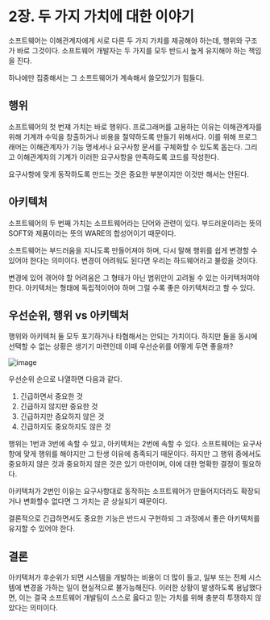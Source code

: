 # 2장. 두 가지 가치에 대한 이야기

소프트웨어는 이해관계자에게 서로 다른 두 가지 가치를 제공해야 하는데, 행위와 구조가 바로 그것이다. 소프트웨어 개발자는 두 가지를 모두 반드시 높게 유지해야 하는 책임을 진다.

하나에만 집중해서는 그 소프트웨어가 계속해서 쓸모있기가 힘들다.

## 행위

소프트웨어의 첫 번쟤 가치는 바로 행위다. 프로그래머를 고용하는 이유는 이해관계자를 위해 기계까 수익을 창출하거나 비용을 절약하도록 만들기 위해서다. 이를 위해 프로그래머는 이해관계자가 기능 명세서나 요구사항 문서를 구체화할 수 있도록 돕는다. 그리고 이해관계자의 기계가 이러한 요구사항을 만족하도록 코드를 작성한다. 

요구사항에 맞게 동작하도록 만드는 것은 중요한 부분이지만 이것만 해서는 안된다.

## 아키텍처

소프트웨어의 두 번째 가치는 소프트웨어라는 단어와 관련이 있다. 부드러운이라는 뜻의 SOFT와 제품이라는 뜻의 WARE의 합성어이기 때문이다.

소프트웨어는 부드러움을 지니도록 만들어져야 하며, 다시 말해 행위를 쉽게 변경할 수 있어야 한다는 의미이다. 변경이 어려워도 된다면 우리는 하드웨어라고 불렀을 것이다.

변경에 있어 겪어야 할 어려움은 그 형태가 아닌 범위만이 고려될 수 있는 아키텍처여야 한다. 아키텍처는 형태에 독립적이어야 하며 그럴 수록 좋은 아키텍처라고 할 수 있다.

## 우선순위, 행위 vs 아키텍처

행위와 아키텍처 둘 모두 포기하거나 타협해서는 안되는 가치이다. 하지만 둘을 동시에 선택할 수 없는 상황은 생기기 마련인데 이때 우선순위를 어떻게 두면 좋을까?

![image](https://user-images.githubusercontent.com/58139899/147716095-f86d1d9c-07ae-4595-9db3-ec217e9c277d.png)

우선순위 순으로 나열하면 다음과 같다.

1. 긴급하면서 중요한 것
2. 긴급하지 않지만 중요한 것
3. 긴급하지만 중요하지 않은 것
4. 긴급하지도 중요하지도 않은 것

행위는 1번과 3번에 속할 수 있고, 아키텍처는 2번에 속할 수 있다. 소프트웨어는 요구사항에 맞게 행위를 해야지만 그 탄생 이유에 충족되기 때문이다. 하지만 그 행위 중에서도 중요하지 않은 것과 중요하지 않은 것은 있기 마련이며, 이에 대한 명확한 결정이 필요하다.

아키텍처가 2번인 이유는 요구사항대로 동작하는 소프트웨어가 만들어지더라도 확장되거나 변화할수 없다면 그 가치는 곧 상실되기 때문이다.

결론적으로 긴급하면서도 중요한 기능은 반드시 구현하되 그 과정에서 좋은 아키텍처를 유지할 수 있어야 한다.

## 결론

아키텍처가 후순위가 되면 시스템을 개발하는 비용이 더 많이 들고, 일부 또는 전체 시스템에 변경을 가하는 일이 현실적으로 불가능해진다. 이러한 상황이 발생하도록 용납했다면, 이는 결국 소프트웨어 개발팀이 스스로 옳다고 믿는 가치를 위해 충분히 투쟁하지 않았다는 의미이다.
